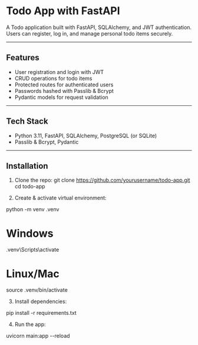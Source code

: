 # Todo App with FastAPI

A Todo application built with FastAPI, SQLAlchemy, and JWT authentication.  
Users can register, log in, and manage personal todo items securely.

---

## Features

- User registration and login with JWT
- CRUD operations for todo items
- Protected routes for authenticated users
- Passwords hashed with Passlib & Bcrypt
- Pydantic models for request validation

---

## Tech Stack

- Python 3.11, FastAPI, SQLAlchemy, PostgreSQL (or SQLite)
- Passlib & Bcrypt, Pydantic

---

## Installation

1. Clone the repo:
git clone https://github.com/yourusername/todo-app.git
cd todo-app


2. Create & activate virtual environment:

python -m venv .venv
# Windows
.venv\Scripts\activate
# Linux/Mac
source .venv/bin/activate

3. Install dependencies:

pip install -r requirements.txt

4. Run the app:

uvicorn main:app --reload